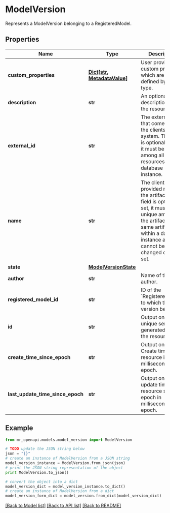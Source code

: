 # ModelVersion

Represents a ModelVersion belonging to a RegisteredModel.

## Properties
Name | Type | Description | Notes
------------ | ------------- | ------------- | -------------
**custom_properties** | [**Dict[str, MetadataValue]**](MetadataValue.md) | User provided custom properties which are not defined by its type. | [optional] 
**description** | **str** | An optional description about the resource. | [optional] 
**external_id** | **str** | The external id that come from the clients’ system. This field is optional. If set, it must be unique among all resources within a database instance. | [optional] 
**name** | **str** | The client provided name of the artifact. This field is optional. If set, it must be unique among all the artifacts of the same artifact type within a database instance and cannot be changed once set. | [optional] 
**state** | [**ModelVersionState**](ModelVersionState.md) |  | [optional] 
**author** | **str** | Name of the author. | [optional] 
**registered_model_id** | **str** | ID of the &#x60;RegisteredModel&#x60; to which this version belongs. | 
**id** | **str** | Output only. The unique server generated id of the resource. | [optional] [readonly] 
**create_time_since_epoch** | **str** | Output only. Create time of the resource in millisecond since epoch. | [optional] [readonly] 
**last_update_time_since_epoch** | **str** | Output only. Last update time of the resource since epoch in millisecond since epoch. | [optional] [readonly] 

## Example

```python
from mr_openapi.models.model_version import ModelVersion

# TODO update the JSON string below
json = "{}"
# create an instance of ModelVersion from a JSON string
model_version_instance = ModelVersion.from_json(json)
# print the JSON string representation of the object
print ModelVersion.to_json()

# convert the object into a dict
model_version_dict = model_version_instance.to_dict()
# create an instance of ModelVersion from a dict
model_version_form_dict = model_version.from_dict(model_version_dict)
```
[[Back to Model list]](../README.md#documentation-for-models) [[Back to API list]](../README.md#documentation-for-api-endpoints) [[Back to README]](../README.md)


